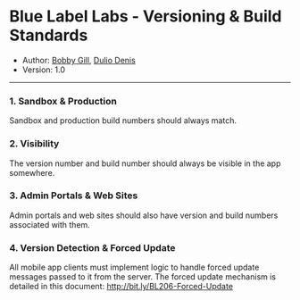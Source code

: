 # Blue Label Labs - Versioning & Build Standards
- Author: [Bobby Gill](https://www.bluelabellabs.com/team/bobby-gill/), [Dulio Denis](https://www.bluelabellabs.com/team/dulio-denis/)
- Version: 1.0
---

### 1. Sandbox & Production
Sandbox and production build numbers should always match.

### 2. Visibility
The version number and build number should always be visible in the app somewhere.

### 3. Admin Portals & Web Sites
Admin portals and web sites should also have version and build numbers associated with them.

### 4. Version Detection & Forced Update
All mobile app clients must implement logic to handle forced update messages passed to it from the server. The forced update mechanism is detailed in this document: http://bit.ly/BL206-Forced-Update
